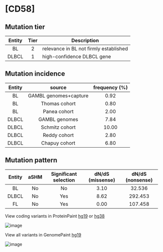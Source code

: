 # [CD58]

## Mutation tier

|Entity|Tier|Description                           |
|:------:|:----:|--------------------------------------|
|BL    |2   |relevance in BL not firmly established|
|DLBCL |1   |high-confidence DLBCL gene            |
## Mutation incidence

|Entity|source               |frequency (%)|
|:------:|:---------------------:|:-------------:|
|BL    |GAMBL genomes+capture| 0.92        |
|BL    |Thomas cohort        | 0.80        |
|BL    |Panea cohort         | 2.00        |
|DLBCL |GAMBL genomes        | 7.84        |
|DLBCL |Schmitz cohort       |10.00        |
|DLBCL |Reddy cohort         | 2.80        |
|DLBCL |Chapuy cohort        | 6.80        |

## Mutation pattern

|Entity|aSHM|Significant selection|dN/dS (missense)|dN/dS (nonsense)|
|:------:|:----:|:---------------------:|:----------------:|:----------------:|
|BL    |No  |No                   |3.10            | 32.536         |
|DLBCL |No  |Yes                  |8.62            |292.453         |
|FL    |No  |Yes                  |0.00            |107.458         |



View coding variants in ProteinPaint [hg19](https://www.bcgsc.ca/downloads/morinlab/GAMBL/test/genes/CD58_protein.html)  or [hg38](https://www.bcgsc.ca/downloads/morinlab/GAMBL/test/genes/CD58_protein_hg38.html)

![image](../../images/proteinpaint/CD58_NM_001779.svg)

View all variants in GenomePaint [hg19](https://www.bcgsc.ca/downloads/morinlab/GAMBL/test/genes/CD58.html)

![image](../../images/proteinpaint/CD58.svg)
